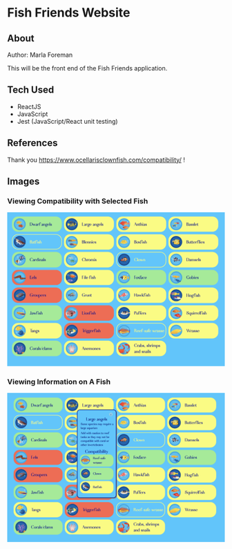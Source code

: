 # Fish Friends Website

## About

Author: Marla Foreman

This will be the front end of the Fish Friends application.

## Tech Used

* ReactJS
* JavaScript
* Jest (JavaScript/React unit testing)

## References

Thank you https://www.ocellarisclownfish.com/compatibility/ !

## Images

### Viewing Compatibility with Selected Fish

![Viewing Compatibility](ViewingCompatibility.png?raw=true "Viewing Compatibility")

### Viewing Information on A Fish

![Viewing Info](ViewingInfo.png?raw=true "Viewing Info")